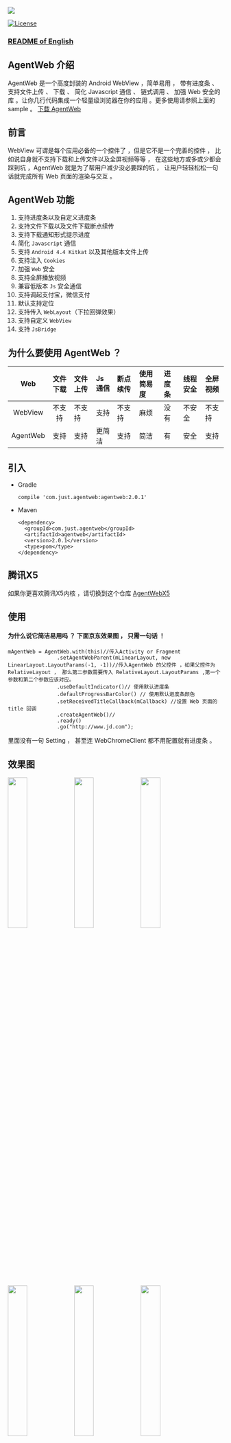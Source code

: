 ![](./img/logo.png)

[![License][licensesvg]][license]

### [README of English](./README_ENGLISH.md)

## AgentWeb 介绍

AgentWeb 是一个高度封装的 Android WebView ，简单易用 ， 带有进度条 、 支持文件上传 、 下载 、 简化 Javascript 通信 、 链式调用 、 加强 Web 安全的库 。让你几行代码集成一个轻量级浏览器在你的应用 。更多使用请参照上面的 sample 。 [下载 AgentWeb ](./agentweb.apk)

## 前言 
WebView 可谓是每个应用必备的一个控件了 ，但是它不是一个完善的控件 ， 比如说自身就不支持下载和上传文件以及全屏视频等等 ， 在这些地方或多或少都会踩到坑 ，AgentWeb 就是为了帮用户减少没必要踩的坑 ， 让用户轻轻松松一句话就完成所有 Web 页面的渲染与交互 。   


## AgentWeb 功能
1. 支持进度条以及自定义进度条
2. 支持文件下载以及文件下载断点续传
3. 支持下载通知形式提示进度
4. 简化 `Javascript` 通信 
5. 支持 `Android 4.4 Kitkat` 以及其他版本文件上传
6. 支持注入 `Cookies`
7. 加强 `Web` 安全
8. 支持全屏播放视频
9. 兼容低版本 `Js` 安全通信
10. 支持调起支付宝，微信支付
11. 默认支持定位
12. 支持传入 `WebLayout`（下拉回弹效果）
13. 支持自定义 `WebView` 
14. 支持 `JsBridge`


## 为什么要使用 AgentWeb ？

|     Web     |  文件下载  |  文件上传 |   Js 通信  |  断点续传  |   使用简易度 |  进度条      | 线程安全    |全屏视频|
|:-----------:|:---------:|:---------|:---------|:---------|:----------- |:-----------|:-----------|:--------|
| WebView     |  不支持    | 不支持		|  支持    |     不支持 |    麻烦      | 没有        | 不安全      |不支持|
| AgentWeb	 |  支持		| 支持		|  更简洁   |   支持    |    简洁      | 有         |  安全       |支持|	

## 引入



* Gradle 
   
   ```
   compile 'com.just.agentweb:agentweb:2.0.1'
   ```
* Maven
	
	```
	<dependency>
 	  <groupId>com.just.agentweb</groupId>
 	  <artifactId>agentweb</artifactId>
	  <version>2.0.1</version>
	  <type>pom</type>
	</dependency>
	
	```

## 腾讯X5
如果你更喜欢腾讯X5内核 ，请切换到这个仓库
[AgentWebX5](https://github.com/Justson/AgentWebX5)

## 使用
#### 为什么说它简洁易用吗 ？ 下面京东效果图 ， 只需一句话 ！

```
mAgentWeb = AgentWeb.with(this)//传入Activity or Fragment
                .setAgentWebParent(mLinearLayout, new LinearLayout.LayoutParams(-1, -1))//传入AgentWeb 的父控件 ，如果父控件为 RelativeLayout ， 那么第二参数需要传入 RelativeLayout.LayoutParams ,第一个参数和第二个参数应该对应。
                .useDefaultIndicator()// 使用默认进度条
                .defaultProgressBarColor() // 使用默认进度条颜色
                .setReceivedTitleCallback(mCallback) //设置 Web 页面的 title 回调
                .createAgentWeb()//
                .ready()
                .go("http://www.jd.com");

```
里面没有一句 Setting ， 甚至连 WebChromeClient 都不用配置就有进度条 。 




## 效果图 
<a href="img/jd.png"><img src="img/jd.png" width="30%"/></a> <a href="img/wechat pay.png"><img src="img/wechat pay.png" width="30%"/></a> <a href="img/alipay.png"><img src="img/alipay.png" width="30%"/></a>

<a href="img/js.png"><img src="img/js.png" width="30%"/></a> <a href="img/custom setting.png"><img src="img/custom setting.png" width="30%"/></a> <a href="img/video.png"><img src="img/video.png" width="30%"/></a>



* #### 调用 Javascript 方法拼接太麻烦 ？ 请看 。
```
//Javascript 方法
function callByAndroid(){
      console.log("callByAndroid")
  }
//Android 端
mAgentWeb.getJsEntraceAccess().quickCallJs("callByAndroid");
//结果
consoleMessage:callByAndroid  lineNumber:27
```

* #### Javascript 调 Java ?
```
//Android 端 ， AndroidInterface 是一个注入类 ，里面有一个无参数方法：callAndroid 
mAgentWeb.getJsInterfaceHolder().addJavaObject("android",new AndroidInterface(mAgentWeb,this));
//在 Js 里就能通过 
window.android.callAndroid() //调用 Java 层的 AndroidInterface 类里 callAndroid 方法
```


* #### 事件处理
```
@Override
    public boolean onKeyDown(int keyCode, KeyEvent event) {

        if (mAgentWeb.handleKeyEvent(keyCode, event)) {
            return true;
        }
        return super.onKeyDown(keyCode, event);
    }
```

* #### 跟随 Activity Or Fragment 生命周期 ， 释放 CPU 更省电 。
```
 @Override
    protected void onPause() {
        mAgentWeb.getWebLifeCycle().onPause();
        super.onPause();

    }

    @Override
    protected void onResume() {
        mAgentWeb.getWebLifeCycle().onResume();
        super.onResume();
    }
    @Override
    public void onDestroyView() {
        mAgentWeb.getWebLifeCycle().onDestroy();
        super.onDestroyView();
    }    
```

* #### <del>文件上传处理<del>
```
    @Override
    protected void onActivityResult(int requestCode, int resultCode, Intent data) {
        mAgentWeb.uploadFileResult(requestCode, resultCode, data);
        super.onActivityResult(requestCode, resultCode, data);
    }
```

* #### 全屏视频播放
```
<!--如果你的应用需要用到视频 ， 那么请你在使用 AgentWeb 的 Activity 对应的清单文件里加入如下配置-->
android:hardwareAccelerated="true"
android:configChanges="orientation|screenSize"
```

* #### 定位
```
<!--AgentWeb 是默认启动定位的 ， 请在你的 AndroidManifest 文件里面加入如下权限 。-->
<uses-permission android:name="android.permission.ACCESS_FINE_LOCATION" />
<uses-permission android:name="android.permission.ACCESS_COARSE_LOCATION" />
```

* #### WebChromeClient Or WebViewClient 处理业务逻辑
```
// AgentWeb 保持了 WebView 的使用 ， 
mAgentWeb = AgentWeb.with(this)//
                .setAgentWebParent(mLinearLayout,new LinearLayout.LayoutParams(-1,-1) )//
                .useDefaultIndicator()//
                .defaultProgressBarColor()
                .setReceivedTitleCallback(mCallback)
                .setWebChromeClient(mWebChromeClient)
                .setWebViewClient(mWebViewClient)
                .setSecutityType(AgentWeb.SecurityType.strict)
                .createAgentWeb()//
                .ready()
                .go(getUrl());
//WebViewClient
private WebViewClient mWebViewClient=new WebViewClient(){
        @Override
        public void onPageStarted(WebView view, String url, Bitmap favicon) {
           //do you  work
        }
    };
//WebChromeClient
private WebChromeClient mWebChromeClient=new WebChromeClient(){
        @Override
        public void onProgressChanged(WebView view, int newProgress) {
            //do you work
        }
    };                
```

* #### 获取 WebView
```
 WebView mWebView=mAgentWeb.getWebCreator().get();
```

* #### 同步 Cookie
```
AgentWebConfig.syncCookie("http://www.jd.com","ID=XXXX")
```

* #### 查看 Cookies
```
String cookies=AgentWebConfig.getCookiesByUrl(targetUrl);
```
* #### 权限拦截
```
protected PermissionInterceptor mPermissionInterceptor = new PermissionInterceptor() {

        //AgentWeb 在触发某些敏感的 Action 时候会回调该方法， 比如定位触发 。
        //例如 https//:www.baidu.com 该 Url 需要定位权限， 返回false ，如果版本大于等于23 ， agentWeb 会动态申请权限 ，true 该Url对应页面请求定位失败。
        //该方法是每次都会优先触发的 ， 开发者可以做一些敏感权限拦截 。
        @Override
        public boolean intercept(String url, String[] permissions, String action) {
            Log.i(TAG, "url:" + url + "  permission:" + permissions + " action:" + action);
            return false;
        }
    };
```

* #### AgentWeb 所需要的权限
```
 	<uses-permission android:name="android.permission.INTERNET"></uses-permission>
    <uses-permission android:name="android.permission.WRITE_EXTERNAL_STORAGE"></uses-permission>
    <uses-permission android:name="android.permission.READ_EXTERNAL_STORAGE"></uses-permission>
    <uses-permission android:name="android.permission.ACCESS_NETWORK_STATE"></uses-permission>
    <uses-permission android:name="android.permission.ACCESS_FINE_LOCATION" />
    <uses-permission android:name="android.permission.ACCESS_COARSE_LOCATION" />
    <uses-permission android:name="android.permission.ACCESS_WIFI_STATE"></uses-permission>
```

* #### AgentWeb 所依赖的库
```
    compile "com.android.support:design:${SUPPORT_LIB_VERSION}"
    compile "com.android.support:support-v4:${SUPPORT_LIB_VERSION}"
    SUPPORT_LIB_VERSION=25.2.0(该值会更新)
```


## 混淆
如果你的项目需要加入混淆 ， 请加入如下配置

```
-keep class com.just.library.** {
    *;
}
-dontwarn com.just.library.**

```
Java 注入类不要混淆 ， 例如 sample 里面的 AndroidInterface 类 ， 需要 Keep 。

```
-keepclassmembers class com.just.library.agentweb.AndroidInterface{ *; }
```

## 注意事项
* 支付宝使用需要引入支付宝SDK ，并在项目中依赖 ， 微信支付不需要做任何操作。
* `AgentWeb` 内部使用了 AlertDialog 需要依赖 `AppCompat` 主题 。 
* `setAgentWebParent` 不支持  `ConstraintLayout` 。


## 文档帮助
* [Wiki](https://github.com/Justson/AgentWeb/wiki)(不全)
* `Sample`(推荐，详细) 

## 更新日志
* v_2.0.1 支持并行下载 ， 修复 #114 #109 。
* v_2.0.0 加入动态权限 ，拍照等功能 。
* v_1.2.6 修复Android 4.4以下布局错乱 。
* v_1.2.5 提示信息支持配置 。
* v_1.2.4 支持传入 IWebLayout ，支持下拉回弹，下拉刷新效果 。
* v_1.2.3 新增下载结果回调 。 
* v_1.2.2 修复已知 Bug 。
* v_1.2.1 支持调起支付宝 ， 微信支付 。
* v_1.2.0 全面支持全屏视频 。
* v_1.1.2 完善功能 。


## 下个版本预告
* 加入默认的错误页 。
* 支持自定义错误页 。

## 致谢
* [SafeWebView](https://github.com/seven456/SafeWebView)

* [WebView 参考文献](https://juejin.im/post/58a037df86b599006b3fade4)


## 有问题或者有更好的建议
* [![QQ0Group][qq0groupsvg]][qq0group]
* 欢迎提 [Issues](https://github.com/Justson/AgentWeb/issues)


## 关于我
一个位于深圳的 Android 开发者 ， 如果你有问题 ， 请联系 Email : xiaozhongcen@gmail.com

## 赞赏
如果你喜欢了 `AgentWeb` 的设计 ， 你也可以请作者喝一杯咖啡。

<a href="img/alipay.jpg"><img src="img/alipay.jpg" width="30%"/></a> <a href="img/wechat_pay.jpg"><img src="img/wechat_pay.jpg" width="30%"/></a> <a href="img/alipay.jpg"><img src="img/alipay.jpg" width="30%"/></a>


[licensesvg]: https://img.shields.io/badge/License-Apache--2.0-brightgreen.svg
[license]: https://github.com/Justson/AgentWeb/blob/master/LICENSE

[qq0groupsvg]: https://img.shields.io/badge/QQ群-599471474-fba7f9.svg
[qq0group]: http://qm.qq.com/cgi-bin/qm/qr?k=KpyfInzI2nr-Lh4StG0oh68GpbcD0vMG


### 最后如果该库对你有帮助不妨对右上角点点 Star 对我支持 ， 感谢万分 ! 当然我更喜欢你 Fork PR 成为项目贡献者 。 [AgentWeb](https://github.com/Justson/AgentWeb)  


## License
```
Copyright (C)  Justson(https://github.com/Justson/AgentWeb)

Licensed under the Apache License, Version 2.0 (the "License");
you may not use this file except in compliance with the License.
You may obtain a copy of the License at

     http://www.apache.org/licenses/LICENSE-2.0

Unless required by applicable law or agreed to in writing, software
distributed under the License is distributed on an "AS IS" BASIS,
WITHOUT WARRANTIES OR CONDITIONS OF ANY KIND, either express or implied.
See the License for the specific language governing permissions and
limitations under the License.
```
	
	

	  


   

